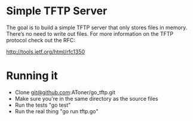 # Simple TFTP Server
The goal is to build a simple TFTP server that only stores files in memory.  There’s no need to write out files.  For more information on the TFTP protocol check out the RFC:

http://tools.ietf.org/html/rfc1350

# Running it
* Clone git@github.com:AToner/go_tftp.git
* Make sure you're in the same directory as the source files
* Run the tests "go test"
* Run the real thing "go run tftp.go"
